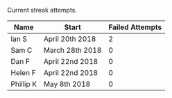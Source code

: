 Current streak attempts.

| Name  | Start           | Failed Attempts |
|-------|-----------------|-----------------|
| Ian S | April 20th 2018 | 2               |
| Sam C | March 28th 2018 | 0               |
| Dan F | April 22nd 2018 | 0               |
| Helen F | April 22nd 2018 | 0               |
| Phillip K | May 8th 2018 | 0               |
